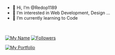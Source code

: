 - 👋 Hi, I’m @Redop1189
- 👀 I’m interested in Web Development, Design ...
- 🌱 I’m currently learning to Code
<!---
- 💞️ I’m looking to collaborate on ...
- 📫 How to reach me ...

Redop1189/Redop1189 is a ✨ special ✨ repository because its `README.md` (this file) appears on your GitHub profile.
You can click the Preview link to take a look at your changes.
--->
<br><br>
[![My Name](https://img.shields.io/badge/Name-Redop1189%20-orange)](https://github.com/Redop1189/Redop1189)  [![Followers](https://img.shields.io/github/followers/Redop1189?style=social)](https://github.com/Redop1189/Redop1189)

[![My Portfolio](https://img.shields.io/badge/Visit%20Portfolio-Redop1189%20-red)](https://redop1189.github.io/Folio/)

